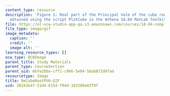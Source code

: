 ```yaml
---
content_type: resource
description: 'Figure 1: Real part of the Principal Vale of the cube root. Picture
  obtained using the script PlotCube in the Athena 18.04 MatLab Toolkit.'
file: https://ol-ocw-studio-app-qa.s3.amazonaws.com/courses/18-04-complex-variables-with-applications-fall-1999/38241b4f51d4615df94d343208a83f9f_ReCubeRootPVH.GIF
file_type: image/gif
image_metadata:
  caption: ''
  credit: ''
  image-alt: ''
learning_resource_types: []
ocw_type: OCWImage
parent_title: Study Materials
parent_type: CourseSection
parent_uid: 6bfe28ba-cff1-c966-5e04-5bab872d6fad
resourcetype: Image
title: ReCubeRootPVH.GIF
uid: 38241b4f-51d4-615d-f94d-343208a83f9f
---
```

